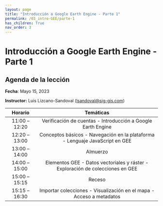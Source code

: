 ```yaml
---
layout: page
title: "Introducción a Google Earth Engine - Parte 1"
permalink: /03_intro-GEE/parte-1
has_children: True
nav_order: 3
---
```


# Introducción a Google Earth Engine - Parte 1

## Agenda de la lección

**Fecha**: Mayo 15, 2023

**Instructor:** Luis Lizcano-Sandoval ([lsandoval@sig-gis.com](lsandoval@sig-gis.com))

|    Horario    |                                                                    Temáticas                                                                    |
|:-------------:|:-----------------------------------------------------------------------------------------------------------------------------------------------:|
| 11:00 – 12:20 | Verificación de cuentas - Introducción a Google Earth Engine                        |
| 12:20 – 13:00 | Conceptos básicos - Navegación en la plataforma - Lenguaje JavaScript en GEE        |
| 13:00 – 14:00 | Almuerzo                                                                            |
| 14:00 – 15:00 | Elementos GEE - Datos vectoriales y ráster - Exploración de colecciones en GEE      |
| 15:00 – 15:15 | Receso                                                                              |
| 15:15 – 16:30 | Importar colecciones - Visualización en el mapa - Acceso a metadatos                |

